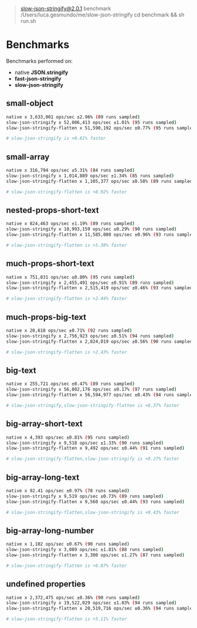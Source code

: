 
> slow-json-stringify@2.0.1 benchmark /Users/luca.gesmundo/me/slow-json-stringify
> cd benchmark && sh run.sh


# Benchmarks

Benchmarks performed on:
- native **JSON.stringify**
- **fast-json-stringify**
- **slow-json-stringify**


## small-object 

```bash
native x 3,633,001 ops/sec ±2.96% (89 runs sampled)
slow-json-stringify x 52,006,413 ops/sec ±1.01% (95 runs sampled)
slow-json-stringify-flatten x 51,590,192 ops/sec ±0.77% (95 runs sampled)

# slow-json-stringify is +0.81% faster

```

## small-array 

```bash
native x 316,794 ops/sec ±5.31% (84 runs sampled)
slow-json-stringify x 1,014,889 ops/sec ±1.34% (85 runs sampled)
slow-json-stringify-flatten x 1,105,377 ops/sec ±0.58% (89 runs sampled)

# slow-json-stringify-flatten is +8.92% faster

```

## nested-props-short-text 

```bash
native x 824,463 ops/sec ±1.19% (89 runs sampled)
slow-json-stringify x 10,993,159 ops/sec ±0.29% (90 runs sampled)
slow-json-stringify-flatten x 11,585,080 ops/sec ±0.96% (93 runs sampled)

# slow-json-stringify-flatten is +5.38% faster

```

## much-props-short-text 

```bash
native x 751,831 ops/sec ±0.80% (95 runs sampled)
slow-json-stringify x 2,455,491 ops/sec ±0.91% (89 runs sampled)
slow-json-stringify-flatten x 2,515,419 ops/sec ±0.46% (93 runs sampled)

# slow-json-stringify-flatten is +2.44% faster

```

## much-props-big-text 

```bash
native x 20,618 ops/sec ±0.71% (92 runs sampled)
slow-json-stringify x 2,756,923 ops/sec ±0.51% (94 runs sampled)
slow-json-stringify-flatten x 2,824,019 ops/sec ±0.56% (90 runs sampled)

# slow-json-stringify-flatten is +2.43% faster

```

## big-text 

```bash
native x 255,721 ops/sec ±0.47% (89 runs sampled)
slow-json-stringify x 56,802,176 ops/sec ±0.17% (97 runs sampled)
slow-json-stringify-flatten x 56,594,977 ops/sec ±0.43% (94 runs sampled)

# slow-json-stringify,slow-json-stringify-flatten is +0.37% faster

```

## big-array-short-text 

```bash
native x 4,393 ops/sec ±0.81% (95 runs sampled)
slow-json-stringify x 9,518 ops/sec ±1.33% (90 runs sampled)
slow-json-stringify-flatten x 9,492 ops/sec ±0.44% (91 runs sampled)

# slow-json-stringify-flatten,slow-json-stringify is +0.27% faster

```

## big-array-long-text 

```bash
native x 92.41 ops/sec ±0.97% (78 runs sampled)
slow-json-stringify x 9,519 ops/sec ±0.73% (89 runs sampled)
slow-json-stringify-flatten x 9,560 ops/sec ±0.44% (93 runs sampled)

# slow-json-stringify-flatten,slow-json-stringify is +0.43% faster

```

## big-array-long-number 

```bash
native x 1,102 ops/sec ±0.67% (90 runs sampled)
slow-json-stringify x 3,089 ops/sec ±1.81% (88 runs sampled)
slow-json-stringify-flatten x 3,300 ops/sec ±1.27% (87 runs sampled)

# slow-json-stringify-flatten is +6.87% faster

```

## undefined properties 

```bash
native x 2,372,475 ops/sec ±0.36% (90 runs sampled)
slow-json-stringify x 19,522,029 ops/sec ±1.03% (94 runs sampled)
slow-json-stringify-flatten x 20,519,716 ops/sec ±0.36% (94 runs sampled)

# slow-json-stringify-flatten is +5.11% faster

```

